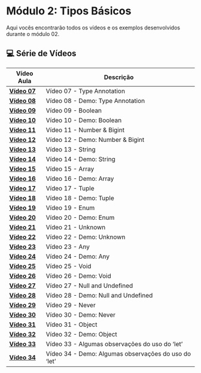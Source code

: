 # Módulo 2: Tipos Básicos  

Aqui vocês encontrarão todos os vídeos e os exemplos desenvolvidos durante o módulo 02.

## 💻 Série de Vídeos

| Vídeo Aula | Descrição |
|---|---|
| **[Vídeo 07](https://youtu.be/ocjS96i27zk)** | Vídeo 07 - Type Annotation |
| **[Vídeo 08](https://youtu.be/BmLMwwWNblI)** | Vídeo 08 - Demo: Type Annotation |
| **[Vídeo 09](https://youtu.be/y6dgaE-cPhc)** | Vídeo 09 - Boolean |
| **[Vídeo 10](https://youtu.be/SkXMjanTPbQ)** | Vídeo 10 - Demo: Boolean |
| **[Vídeo 11](https://youtu.be/SsQqZPdPJl4)** | Vídeo 11 - Number & Bigint |
| **[Vídeo 12](https://youtu.be/498uRBCoGf8)** | Vídeo 12 - Demo: Number & Bigint |
| **[Vídeo 13](https://youtu.be/0LpB1I8YPnA)** | Vídeo 13 - String |
| **[Vídeo 14](https://youtu.be/Le9jY9AdWbI)** | Vídeo 14 - Demo: String |
| **[Vídeo 15](https://youtu.be/IzEpibKEtg4)** | Vídeo 15 - Array |
| **[Vídeo 16](https://youtu.be/P1ZALg3mKtA)** | Vídeo 16 - Demo: Array |
| **[Vídeo 17]()** | Vídeo 17 - Tuple |
| **[Vídeo 18]()** | Vídeo 18 - Demo: Tuple |
| **[Vídeo 19]()** | Vídeo 19 - Enum |
| **[Vídeo 20]()** | Vídeo 20 - Demo: Enum |
| **[Vídeo 21]()** | Vídeo 21 - Unknown |
| **[Vídeo 22]()** | Vídeo 22 - Demo: Unknown |
| **[Vídeo 23]()** | Vídeo 23 - Any |
| **[Vídeo 24]()** | Vídeo 24 - Demo: Any |
| **[Vídeo 25]()** | Vídeo 25 - Void |
| **[Vídeo 26]()** | Vídeo 26 - Demo: Void |
| **[Vídeo 27]()** | Vídeo 27 - Null and Undefined |
| **[Vídeo 28]()** | Vídeo 28 - Demo: Null and Undefined |
| **[Vídeo 29]()** | Vídeo 29 - Never |
| **[Vídeo 30]()** | Vídeo 30 - Demo: Never |
| **[Vídeo 31]()** | Vídeo 31 - Object |
| **[Vídeo 32]()** | Vídeo 32 - Demo: Object |
| **[Vídeo 33]()** | Vídeo 33 - Algumas observações do uso do ‘let’ |
| **[Vídeo 34]()** | Vídeo 34 - Demo: Algumas observações do uso do ‘let’ |
 